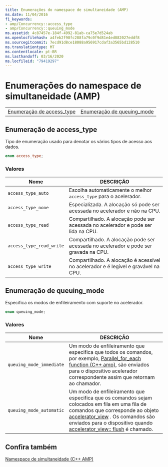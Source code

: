 ```yaml
---
title: Enumerações do namespace de simultaneidade (AMP)
ms.date: 11/04/2016
f1_keywords:
- amp/Concurrency::access_type
- amp/Concurrency::queuing_mode
ms.assetid: 4c87457e-184f-4992-81ab-ca75e7d524ab
ms.openlocfilehash: a4feb2f98fc288fa79c0f9d81e4ed882027eddf8
ms.sourcegitcommit: 7ecd91d8ce18088a956917cdaf3a3565bd128510
ms.translationtype: MT
ms.contentlocale: pt-BR
ms.lasthandoff: 03/16/2020
ms.locfileid: "79419297"
---
```

# <a name="concurrency-namespace-enums-amp"></a>Enumerações do namespace de simultaneidade (AMP)

|||
|-|-|
|[Enumeração de access_type](#access_type)|[Enumeração de queuing_mode](#queuing_mode)|

## <a name="access_type"></a>Enumeração de access_type

Tipo de enumeração usado para denotar os vários tipos de acesso aos dados.

```cpp
enum access_type;
```

### <a name="values"></a>Valores

|Nome|DESCRIÇÃO|
|----------|-----------------|
|`access_type_auto`|Escolha automaticamente o melhor `access_type` para o acelerador.|
|`access_type_none`|Especializada. A alocação só pode ser acessada no acelerador e não na CPU.|
|`access_type_read`|Compartilhado. A alocação pode ser acessada no acelerador e pode ser lida na CPU.|
|`access_type_read_write`|Compartilhado. A alocação pode ser acessada no acelerador e pode ser gravada na CPU.|
|`access_type_write`|Compartilhado. A alocação é acessível no acelerador e é legível e gravável na CPU.|

## <a name="queuing_mode"></a>Enumeração de queuing_mode

Especifica os modos de enfileiramento com suporte no acelerador.

```cpp
enum queuing_mode;
```

### <a name="values"></a>Valores

|Nome|DESCRIÇÃO|
|----------|-----------------|
|`queuing_mode_immediate`|Um modo de enfileiramento que especifica que todos os comandos, por exemplo, [Parallel_for_each function (C++ amp)](concurrency-namespace-functions-amp.md#parallel_for_each), são enviados para o dispositivo acelerador correspondente assim que retornam ao chamador.|
|`queuing_mode_automatic`|Um modo de enfileiramento que especifica que os comandos sejam colocados em fila em uma fila de comandos que corresponde ao objeto [accelerator_view](accelerator-view-class.md) . Os comandos são enviados para o dispositivo quando [accelerator_view:: flush](accelerator-view-class.md#flush) é chamado.|

## <a name="see-also"></a>Confira também

[Namespace de simultaneidade (C++ AMP)](concurrency-namespace-cpp-amp.md)
